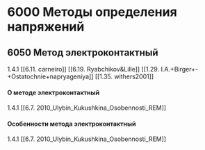 # 6000 Методы определения напряжений
## 6050 Метод электроконтактный
1.4.1
[[6.11. carneiro]]
[[6.19. Ryabchikov&Lille]]
[[1.29. I.A.+Birger+-+Ostatochnie+napryageniya]]
[[1.35. withers2001]]



#### О методе электроконтактный
1.4.1
[[6.7. 2010_Ulybin_Kukushkina_Osobennosti_REM]]

#### Особенности метода электроконтактный
1.4.1
[[6.7. 2010_Ulybin_Kukushkina_Osobennosti_REM]]